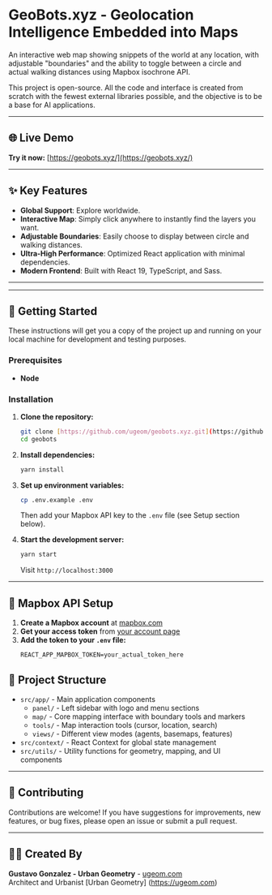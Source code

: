 # GeoBots.xyz - Geolocation Intelligence Embedded into Maps

An interactive web map showing snippets of the world at any location, with adjustable "boundaries" and the ability to toggle between a circle and actual walking distances using Mapbox isochrone API.

This project is open-source. All the code and interface is created from scratch with the fewest external libraries possible, and the objective is to be a base for AI applications.


---

## 🌐 Live Demo

**Try it now:** [https://geobots.xyz/](https://geobots.xyz/)

---

## ✨ Key Features

* **Global Support**: Explore worldwide.
* **Interactive Map**: Simply click anywhere to instantly find the layers you want.
* **Adjustable Boundaries**: Easily choose to display between circle and walking distances.
* **Ultra-High Performance**: Optimized React application with minimal dependencies.
* **Modern Frontend**: Built with React 19, TypeScript, and Sass.

---

---

## 🚀 Getting Started

These instructions will get you a copy of the project up and running on your local machine for development and testing purposes.

### Prerequisites

* **Node**

### Installation

1.  **Clone the repository:**
    ```bash
    git clone [https://github.com/ugeom/geobots.xyz.git](https://github.com/ugeom/geobots.xyz.git)
    cd geobots
    ```

2.  **Install dependencies:**
    ```bash
    yarn install
    ```

3.  **Set up environment variables:**
    ```bash
    cp .env.example .env
    ```
    Then add your Mapbox API key to the `.env` file (see Setup section below).

4.  **Start the development server:**
    ```bash
    yarn start
    ```
    Visit `http://localhost:3000`

---

## 🔑 Mapbox API Setup

1. **Create a Mapbox account** at [mapbox.com](https://account.mapbox.com/auth/signup/)
2. **Get your access token** from [your account page](https://account.mapbox.com/access-tokens/)
3. **Add the token to your `.env` file:**
   ```
   REACT_APP_MAPBOX_TOKEN=your_actual_token_here
   ```

## 📂 Project Structure
* `src/app/` - Main application components
    * `panel/` - Left sidebar with logo and menu sections
    * `map/` - Core mapping interface with boundary tools and markers
    * `tools/` - Map interaction tools (cursor, location, search)
    * `views/` - Different view modes (agents, basemaps, features)
* `src/context/` - React Context for global state management
* `src/utils/` - Utility functions for geometry, mapping, and UI components

---

## 🤝 Contributing

Contributions are welcome! If you have suggestions for improvements, new features, or bug fixes, please open an issue or submit a pull request.

---

## 👨‍💻 Created By

**Gustavo Gonzalez - Urban Geometry** - [ugeom.com](https://ugeom.com)  
Architect and Urbanist [Urban Geometry] (https://ugeom.com)